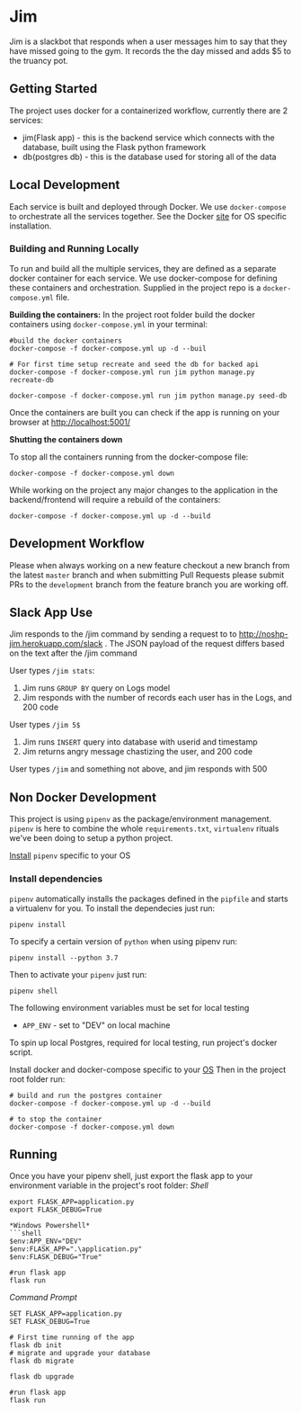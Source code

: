 # Jim

Jim is a slackbot that responds when a user messages him to say that they have missed going to the gym.
It records the the day missed and adds $5 to the truancy pot.


## Getting Started
The project uses docker for a containerized workflow, currently there are 2 services:
* jim(Flask app) - this is the backend service which connects with the database, built using the Flask python framework
* db(postgres db) - this is the database used for storing all of the data

## Local Development
Each service is built and deployed through Docker. We use `docker-compose` to orchestrate all the services together. See the Docker [site](https://docs.docker.com/install) for OS specific installation.

### Building and Running Locally
To run and build all the multiple services, they are defined as a separate docker container for each service. We use docker-compose for defining these containers and orchestration. Supplied in the project repo is a `docker-compose.yml` file.

**Building the containers:**
In the project root folder build the docker containers using `docker-compose.yml` in your terminal:
```shell
#build the docker containers
docker-compose -f docker-compose.yml up -d --buil

# For first time setup recreate and seed the db for backed api
docker-compose -f docker-compose.yml run jim python manage.py recreate-db

docker-compose -f docker-compose.yml run jim python manage.py seed-db
```

Once the containers are built you can check if the app is running on your browser at [http://localhost:5001/](http://localhost:5001/)

**Shutting the containers down**

To stop all the containers running from the docker-compose file:
```shell
docker-compose -f docker-compose.yml down
```

While working on the project any major changes to the application in the backend/frontend will require a rebuild of the containers:

```shell
docker-compose -f docker-compose.yml up -d --build
```

## Development Workflow
Please when always working on a new feature checkout a new branch from the latest `master` branch and when submitting Pull Requests please submit PRs to the `development` branch from the feature branch you are working off.


## Slack App Use
Jim responds to the /jim command by sending a request to to http://noshp-jim.herokuapp.com/slack . The JSON payload of the request differs based on the text after the /jim command

User types `/jim stats`:
1. Jim runs `GROUP BY` query on Logs model
2. Jim responds with the number of records each user has in the Logs, and 200 code

User types `/jim 5$` 
1. Jim runs `INSERT` query into database with userid and timestamp
2. Jim returns angry message chastizing the user, and 200 code

User types `/jim` and something not above, and jim responds with 500



## Non Docker Development

This project is using `pipenv` as the package/environment management.
`pipenv` is here to combine the whole `requirements.txt`, `virtualenv` rituals we've been doing to
setup a python project.

[Install](https://pipenv.readthedocs.io/en/latest/) `pipenv` specific to your OS

### Install dependencies

`pipenv` automatically installs the packages defined in the `pipfile` and starts a virtualenv for you.
To install the dependecies just run:

```shell
pipenv install
```

To specify a certain version of `python` when using pipenv run:

```shell
pipenv install --python 3.7
```

Then to activate your `pipenv` just run:

```shell
pipenv shell
```

The following environment variables must be set for local testing
- `APP_ENV` - set to "DEV" on local machine

To spin up local Postgres, required for local testing, run project's docker script.

Install docker and docker-compose specific to your [OS](https://docs.docker.com/install/)
Then in the project root folder run:
```shell
# build and run the postgres container
docker-compose -f docker-compose.yml up -d --build

# to stop the container
docker-compose -f docker-compose.yml down
```

## Running

Once you have your pipenv shell, just export the flask app to your environment variable in the project's root folder:
*Shell*

```shell
export FLASK_APP=application.py
export FLASK_DEBUG=True

*Windows Powershell*
```shell
$env:APP_ENV="DEV"
$env:FLASK_APP=".\application.py"
$env:FLASK_DEBUG="True"

#run flask app
flask run
```

*Command Prompt*

```shell
SET FLASK_APP=application.py
SET FLASK_DEBUG=True

# First time running of the app 
flask db init
# migrate and upgrade your database
flask db migrate

flask db upgrade

#run flask app
flask run
```